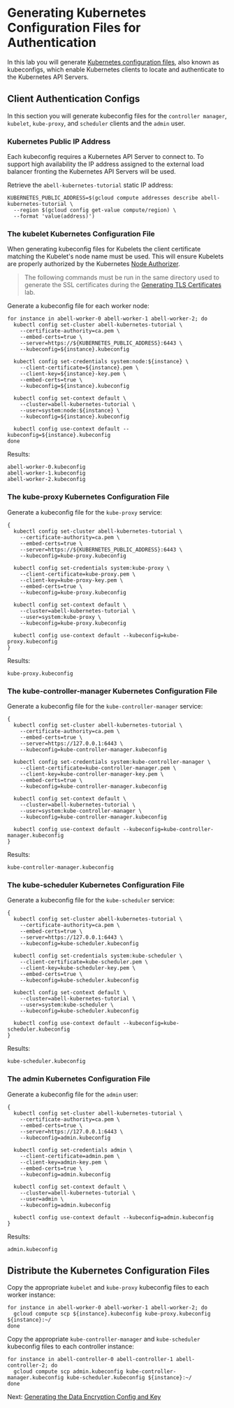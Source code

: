 # Generating Kubernetes Configuration Files for Authentication

In this lab you will generate [Kubernetes configuration files](https://kubernetes.io/docs/concepts/configuration/organize-cluster-access-kubeconfig/), also known as kubeconfigs, which enable Kubernetes clients to locate and authenticate to the Kubernetes API Servers.

## Client Authentication Configs

In this section you will generate kubeconfig files for the `controller manager`, `kubelet`, `kube-proxy`, and `scheduler` clients and the `admin` user.

### Kubernetes Public IP Address

Each kubeconfig requires a Kubernetes API Server to connect to. To support high availability the IP address assigned to the external load balancer fronting the Kubernetes API Servers will be used.

Retrieve the `abell-kubernetes-tutorial` static IP address:

```
KUBERNETES_PUBLIC_ADDRESS=$(gcloud compute addresses describe abell-kubernetes-tutorial \
  --region $(gcloud config get-value compute/region) \
  --format 'value(address)')
```

### The kubelet Kubernetes Configuration File

When generating kubeconfig files for Kubelets the client certificate matching the Kubelet's node name must be used. This will ensure Kubelets are properly authorized by the Kubernetes [Node Authorizer](https://kubernetes.io/docs/admin/authorization/node/).

> The following commands must be run in the same directory used to generate the SSL certificates during the [Generating TLS Certificates](04-certificate-authority.md) lab.

Generate a kubeconfig file for each worker node:

```
for instance in abell-worker-0 abell-worker-1 abell-worker-2; do
  kubectl config set-cluster abell-kubernetes-tutorial \
    --certificate-authority=ca.pem \
    --embed-certs=true \
    --server=https://${KUBERNETES_PUBLIC_ADDRESS}:6443 \
    --kubeconfig=${instance}.kubeconfig

  kubectl config set-credentials system:node:${instance} \
    --client-certificate=${instance}.pem \
    --client-key=${instance}-key.pem \
    --embed-certs=true \
    --kubeconfig=${instance}.kubeconfig

  kubectl config set-context default \
    --cluster=abell-kubernetes-tutorial \
    --user=system:node:${instance} \
    --kubeconfig=${instance}.kubeconfig

  kubectl config use-context default --kubeconfig=${instance}.kubeconfig
done
```

Results:

```
abell-worker-0.kubeconfig
abell-worker-1.kubeconfig
abell-worker-2.kubeconfig
```

### The kube-proxy Kubernetes Configuration File

Generate a kubeconfig file for the `kube-proxy` service:

```
{
  kubectl config set-cluster abell-kubernetes-tutorial \
    --certificate-authority=ca.pem \
    --embed-certs=true \
    --server=https://${KUBERNETES_PUBLIC_ADDRESS}:6443 \
    --kubeconfig=kube-proxy.kubeconfig

  kubectl config set-credentials system:kube-proxy \
    --client-certificate=kube-proxy.pem \
    --client-key=kube-proxy-key.pem \
    --embed-certs=true \
    --kubeconfig=kube-proxy.kubeconfig

  kubectl config set-context default \
    --cluster=abell-kubernetes-tutorial \
    --user=system:kube-proxy \
    --kubeconfig=kube-proxy.kubeconfig

  kubectl config use-context default --kubeconfig=kube-proxy.kubeconfig
}
```

Results:

```
kube-proxy.kubeconfig
```

### The kube-controller-manager Kubernetes Configuration File

Generate a kubeconfig file for the `kube-controller-manager` service:

```
{
  kubectl config set-cluster abell-kubernetes-tutorial \
    --certificate-authority=ca.pem \
    --embed-certs=true \
    --server=https://127.0.0.1:6443 \
    --kubeconfig=kube-controller-manager.kubeconfig

  kubectl config set-credentials system:kube-controller-manager \
    --client-certificate=kube-controller-manager.pem \
    --client-key=kube-controller-manager-key.pem \
    --embed-certs=true \
    --kubeconfig=kube-controller-manager.kubeconfig

  kubectl config set-context default \
    --cluster=abell-kubernetes-tutorial \
    --user=system:kube-controller-manager \
    --kubeconfig=kube-controller-manager.kubeconfig

  kubectl config use-context default --kubeconfig=kube-controller-manager.kubeconfig
}
```

Results:

```
kube-controller-manager.kubeconfig
```


### The kube-scheduler Kubernetes Configuration File

Generate a kubeconfig file for the `kube-scheduler` service:

```
{
  kubectl config set-cluster abell-kubernetes-tutorial \
    --certificate-authority=ca.pem \
    --embed-certs=true \
    --server=https://127.0.0.1:6443 \
    --kubeconfig=kube-scheduler.kubeconfig

  kubectl config set-credentials system:kube-scheduler \
    --client-certificate=kube-scheduler.pem \
    --client-key=kube-scheduler-key.pem \
    --embed-certs=true \
    --kubeconfig=kube-scheduler.kubeconfig

  kubectl config set-context default \
    --cluster=abell-kubernetes-tutorial \
    --user=system:kube-scheduler \
    --kubeconfig=kube-scheduler.kubeconfig

  kubectl config use-context default --kubeconfig=kube-scheduler.kubeconfig
}
```

Results:

```
kube-scheduler.kubeconfig
```

### The admin Kubernetes Configuration File

Generate a kubeconfig file for the `admin` user:

```
{
  kubectl config set-cluster abell-kubernetes-tutorial \
    --certificate-authority=ca.pem \
    --embed-certs=true \
    --server=https://127.0.0.1:6443 \
    --kubeconfig=admin.kubeconfig

  kubectl config set-credentials admin \
    --client-certificate=admin.pem \
    --client-key=admin-key.pem \
    --embed-certs=true \
    --kubeconfig=admin.kubeconfig

  kubectl config set-context default \
    --cluster=abell-kubernetes-tutorial \
    --user=admin \
    --kubeconfig=admin.kubeconfig

  kubectl config use-context default --kubeconfig=admin.kubeconfig
}
```

Results:

```
admin.kubeconfig
```


## 

## Distribute the Kubernetes Configuration Files

Copy the appropriate `kubelet` and `kube-proxy` kubeconfig files to each worker instance:

```
for instance in abell-worker-0 abell-worker-1 abell-worker-2; do
  gcloud compute scp ${instance}.kubeconfig kube-proxy.kubeconfig ${instance}:~/
done
```

Copy the appropriate `kube-controller-manager` and `kube-scheduler` kubeconfig files to each controller instance:

```
for instance in abell-controller-0 abell-controller-1 abell-controller-2; do
  gcloud compute scp admin.kubeconfig kube-controller-manager.kubeconfig kube-scheduler.kubeconfig ${instance}:~/
done
```

Next: [Generating the Data Encryption Config and Key](06-data-encryption-keys.md)
